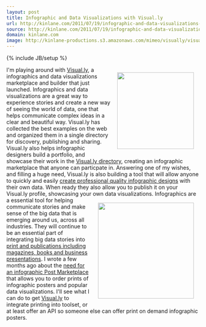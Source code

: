 ```yaml
---
layout: post
title: Infographic and Data Visualizations with Visual.ly
url: http://kinlane.com/2011/07/19/infographic-and-data-visualizations-with-visual-ly/
source: http://kinlane.com/2011/07/19/infographic-and-data-visualizations-with-visual-ly/
domain: kinlane.com
image: http://kinlane-productions.s3.amazonaws.com/mimeo/visually/visually-logo.png
---
```

{% include JB/setup %}<p><!DOCTYPE html PUBLIC "-//W3C//DTD XHTML 1.0 Transitional//EN"
    "http://www.w3.org/TR/xhtml1/DTD/xhtml1-transitional.dtd">
<html xmlns="http://www.w3.org/1999/xhtml">
  <head>
    <title></title>
  </head>
  <body>
    <img style="padding: 15px;" src="http://kinlane-productions.s3.amazonaws.com/mimeo/visually/visually-logo.png" alt="" width="200" align="right" /> I'm playing around with <a title="Visual.ly"
    href="http://visual.ly">Visual.ly</a>, a infographics and data visualizations marketplace and builder that just launched. Infographics and data visualizations are a great way to experience
    stories and create a new way of seeing the world of data, one that helps communicate complex ideas in a clear and beautiful way. Visual.ly has collected the best examples on the web and organized
    them in a single directory for discovery, publishing and sharing. Visual.ly also helps infographic designers build a portfolio, and showcase their work in the <a href=
    "http://visual.ly/#gc_filter">Visual.ly directory</a>, creating an infographic marketplace that anyone can particpate in. Answering one of my wishes, and filling a huge need, Visual.ly is also
    building a tool that will allow anyone to quickly and easily <a title="create professional quality infographics" href="http://visual.ly/labs">create professional quality infographic designs</a>
    with their own data. When ready they also allow you to publish it on your Visual.ly profile, showcasing your own data visualizations. <img style="padding: 15px;" src=
    "http://kinlane-productions.s3.amazonaws.com/mimeo/visually/visually-infographic.png" alt="" width="250" align="right" /> Infographics are a essential tool for helping communicate stories and
    make sense of the big data that is emerging around us, across all industries. They will continue to be an essential part of integrating big data stories into <a title=
    "print and publications including magazines, books, and business presentations." href="http://developer.mimeo.com/blog/blog_detail.php?ID=156">print and publications including magazines, books
    and business presentations</a>. I wrote a few months ago about the <a title="Infographic Poster Marketplace" href="http://www.kinlane.com/2011/01/infographic-poster-marketplace-api-ideas/">need
    for an infographic Post Marketplace</a> that allows you to order prints of infographic posters and popular data visualizations. I'll see what I can do to get <a title="Visual.ly" href=
    "http://visual.ly">Visual.ly</a> to integrate printing into toolset, or at least offer an API so someone else can offer print on demand infographic posters.
  </body>
</html></p>
